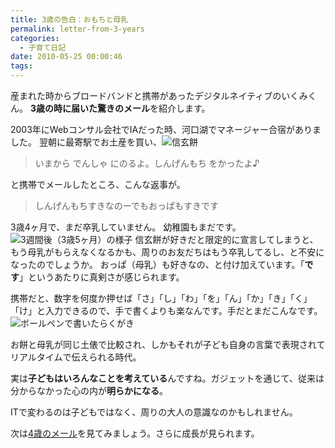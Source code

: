 ```yaml
---
title: 3歳の告白：おもちと母乳
permalink: letter-from-3-years
categories:
  - 子育て日記
date: 2010-05-25 00:00:46
tags:
---
```


産まれた時からブロードバンドと携帯があったデジタルネイティブのいくみくん。
**3歳の時に届いた驚きのメール**を紹介します。

2003年にWebコンサル会社でIAだった時、河口湖でマネージャー合宿がありました。
翌朝に最寄駅でお土産を買い、![信玄餅](/images/ia-kid/2003-shingenmochi.png)

> いまから でんしゃ にのるよ。しんげんもち をかったよ♪

と携帯でメールしたところ、こんな返事が。

> しんげんもちすきなのーでもおっぱもすきです

3歳4ヶ月で、まだ卒乳していません。
幼稚園もまだです。![3週間後（3歳5ヶ月）の様子](/images/ia-kid/20031108-nuigurumi.png)
信玄餅が好きだと限定的に宣言してしまうと、もう母乳がもらえなくなるかも、周りのお友だちはもう卒乳してるし、と不安になったのでしょうか。
おっぱ（母乳）も好きなの、と付け加えています。「**です**」というあたりに真剣さが感じられます。

携帯だと、数字を何度か押せば「さ」「し」「わ」「を」「ん」「か」「き」「く」「け」と入力できるので、手で書くよりも楽なんです。手だとまだこんなです。
![ボールペンで書いたらくがき](/images/ia-kid/20030904-rakugaki.png)

お餅と母乳が同じ土俵で比較され、しかもそれが子ども自身の言葉で表現されてリアルタイムで伝えられる時代。

実は**子どもはいろんなことを考えている**んですね。ガジェットを通じて、従来は分からなかった心の内が**明らかになる**。

ITで変わるのは子どもではなく、周りの大人の意識なのかもしれません。

次は[4歳のメール](../mail-from-4years-child/)を見てみましょう。さらに成長が見られます。